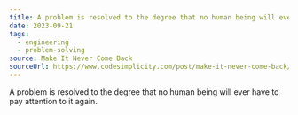 ```yaml
---
title: A problem is resolved to the degree that no human being will ever have to pay attention to it again.
date: 2023-09-21
tags:
  - engineering
  - problem-solving
source: Make It Never Come Back
sourceUrl: https://www.codesimplicity.com/post/make-it-never-come-back/
---
```


A problem is resolved to the degree that no human being will ever have to pay attention to it again.
